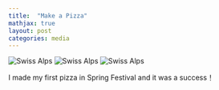 ```yaml
---
title:  "Make a Pizza"
mathjax: true
layout: post
categories: media
---
```


![Swiss Alps](https://hongrongyang.github.io/pizza2.jpeg)
![Swiss Alps](https://hongrongyang.github.io/pizza1.jpeg)
![Swiss Alps](https://hongrongyang.github.io/pizza.jpeg)

I made my first pizza in Spring Festival and it was a success！
